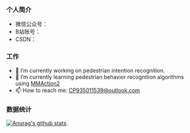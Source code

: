 ### 个人简介
- 微信公众号：
- B站账号：
- CSDN：

### 工作
- 🔭 I’m currently working on pedestrian intention recognition.
- 🌱 I’m currently learning pedestrian behavior recognition algorithms using [MMAction2](https://github.com/open-mmlab/mmaction2)
- 📫 How to reach me: CP935011539@outlook.com

### 数据统计
  [![Anurag's github stats](https://github-readme-stats.vercel.app/api?username=T1sweet)](https://github.com/pythonsir/github-readme-stats).


<!--
**T1sweet/T1sweet** is a ✨ _special_ ✨ repository because its `README.md` (this file) appears on your GitHub profile.
Here are some ideas to get you started:
- 🔭 I’m currently working on pedestrian intention recognition.
- 🌱 I’m currently learning pedestrian behavior recognition algorithms using MMAction
- 👯 I’m looking to collaborate on ...
- 🤔 I’m looking for help with ...
- 💬 Ask me about ...
- 📫 How to reach me: ...
- 😄 Pronouns: ...
- ⚡ Fun fact: ...
-->
